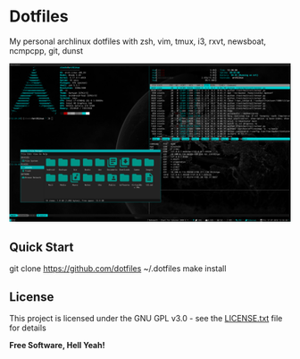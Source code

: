 Dotfiles
===

My personal archlinux dotfiles with zsh, vim, tmux, i3, rxvt, newsboat, ncmpcpp, git, dunst

[![screenshot](https://raw.githubusercontent.com/johackim/dotfiles/master/screenshot.png)](https://raw.githubusercontent.com/johackim/dotfiles/master/screenshot.png)

## Quick Start

git clone https://github.com/dotfiles ~/.dotfiles
make install

## License

This project is licensed under the GNU GPL v3.0 - see the [LICENSE.txt](LICENSE.txt) file for details

**Free Software, Hell Yeah!**

